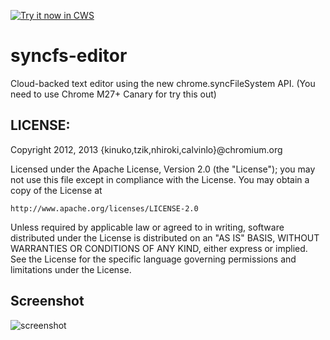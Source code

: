 <a target="_blank" href="https://chrome.google.com/webstore/detail/ccphiekjjhfnhbmpcbmkmjjhbfhlijkc">![Try it now in CWS](https://raw.github.com/GoogleChrome/chrome-app-samples/master/tryitnowbutton.png "Click here to install this sample from the Chrome Web Store")</a>


syncfs-editor
=============

Cloud-backed text editor using the new chrome.syncFileSystem API.
(You need to use Chrome M27+ Canary for try this out)

LICENSE:
-

Copyright 2012, 2013 {kinuko,tzik,nhiroki,calvinlo}@chromium.org

Licensed under the Apache License, Version 2.0 (the "License");
you may not use this file except in compliance with the License.
You may obtain a copy of the License at

    http://www.apache.org/licenses/LICENSE-2.0

Unless required by applicable law or agreed to in writing, software
distributed under the License is distributed on an "AS IS" BASIS,
WITHOUT WARRANTIES OR CONDITIONS OF ANY KIND, either express or implied.
See the License for the specific language governing permissions and
limitations under the License.
     
## Screenshot
![screenshot](/apps/samples/syncfs-editor/assets/screenshot_1280_800.png)

